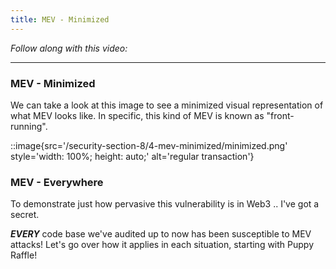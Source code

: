 ```yaml
---
title: MEV - Minimized
---
```


_Follow along with this video:_

---

### MEV - Minimized

We can take a look at this image to see a minimized visual representation of what MEV looks like. In specific, this kind of MEV is known as "front-running".

::image{src='/security-section-8/4-mev-minimized/minimized.png' style='width: 100%; height: auto;' alt='regular transaction'}

### MEV - Everywhere

To demonstrate just how pervasive this vulnerability is in Web3 .. I've got a secret.

**_EVERY_** code base we've audited up to now has been susceptible to MEV attacks! Let's go over how it applies in each situation, starting with Puppy Raffle!
